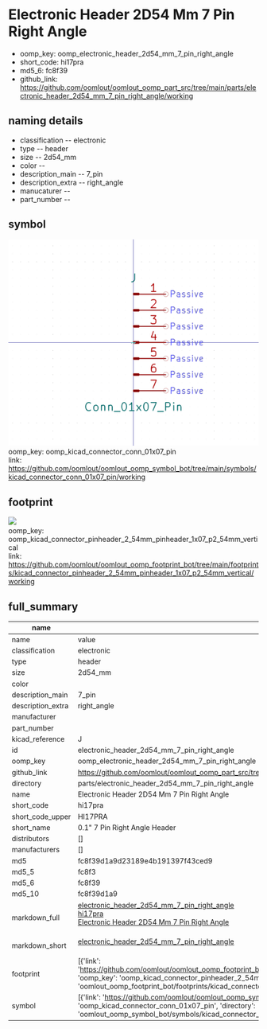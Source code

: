 # Electronic Header 2D54 Mm 7 Pin Right Angle

  
* oomp_key: oomp_electronic_header_2d54_mm_7_pin_right_angle 
* short_code: hi17pra
* md5_6: fc8f39  
* github_link: https://github.com/oomlout/oomlout_oomp_part_src/tree/main/parts/electronic_header_2d54_mm_7_pin_right_angle/working  
## naming details
* classification -- electronic
* type -- header
* size -- 2d54_mm
* color -- 
* description_main -- 7_pin
* description_extra -- right_angle
* manucaturer -- 
* part_number -- 



## symbol

![](symbol/0/working/working_600.png)  
oomp_key: oomp_kicad_connector_conn_01x07_pin  
link: https://github.com/oomlout/oomlout_oomp_symbol_bot/tree/main/symbols/kicad_connector_conn_01x07_pin/working  

## footprint

![](footprint/0/working/working_600.png)  
oomp_key: oomp_kicad_connector_pinheader_2_54mm_pinheader_1x07_p2_54mm_vertical  
link: https://github.com/oomlout/oomlout_oomp_footprint_bot/tree/main/footprints/kicad_connector_pinheader_2_54mm_pinheader_1x07_p2_54mm_vertical/working  

## full_summary
| name | value | 
| --- | --- | 
| name | value | 
| classification | electronic | 
| type | header | 
| size | 2d54_mm | 
| color |  | 
| description_main | 7_pin | 
| description_extra | right_angle | 
| manufacturer |  | 
| part_number |  | 
| kicad_reference | J | 
| id | electronic_header_2d54_mm_7_pin_right_angle | 
| oomp_key | oomp_electronic_header_2d54_mm_7_pin_right_angle | 
| github_link | https://github.com/oomlout/oomlout_oomp_part_src/tree/main/parts/electronic_header_2d54_mm_7_pin_right_angle/working | 
| directory | parts/electronic_header_2d54_mm_7_pin_right_angle | 
| name | Electronic Header 2D54 Mm 7 Pin Right Angle | 
| short_code | hi17pra | 
| short_code_upper | HI17PRA | 
| short_name | 0.1" 7 Pin Right Angle Header | 
| distributors | [] | 
| manufacturers | [] | 
| md5 | fc8f39d1a9d23189e4b191397f43ced9 | 
| md5_5 | fc8f3 | 
| md5_6 | fc8f39 | 
| md5_10 | fc8f39d1a9 | 
| markdown_full | [electronic_header_2d54_mm_7_pin_right_angle](https://github.com/oomlout/oomlout_oomp_part_src/tree/main/parts/electronic_header_2d54_mm_7_pin_right_angle/working)<br>[hi17pra](https://github.com/oomlout/oomlout_oomp_part_src/tree/main/parts/electronic_header_2d54_mm_7_pin_right_angle/working)<br>[Electronic Header 2D54 Mm 7 Pin Right Angle](https://github.com/oomlout/oomlout_oomp_part_src/tree/main/parts/electronic_header_2d54_mm_7_pin_right_angle/working)<br><br> | 
| markdown_short | [electronic_header_2d54_mm_7_pin_right_angle](https://github.com/oomlout/oomlout_oomp_part_src/tree/main/parts/electronic_header_2d54_mm_7_pin_right_angle/working)<br><br> | 
| footprint | [{'link': 'https://github.com/oomlout/oomlout_oomp_footprint_bot/tree/main/foootprntss/kicad_connector_pinheader_2_54mm_pinheader_1x07_p2_54mm_vertical', 'oomp_key': 'oomp_kicad_connector_pinheader_2_54mm_pinheader_1x07_p2_54mm_vertical', 'directory': 'oomlout_oomp_footprint_bot/footprints/kicad_connector_pinheader_2_54mm_pinheader_1x07_p2_54mm_vertical//working/working.kicad_mod'}] | 
| symbol | [{'link': 'https://github.com/oomlout/oomlout_oomp_symbol_bot/tree/main/symbols/kicad_connector_conn_01x07_pin', 'oomp_key': 'oomp_kicad_connector_conn_01x07_pin', 'directory': 'oomlout_oomp_symbol_bot/symbols/kicad_connector_conn_01x07_pin//working/working.kicad_sym'}] | 
